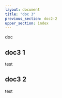 ```yaml
---
layout: document
title: "doc 3"
previous_section: doc2-2
upper_section: index
---
```

doc

## doc3 1
test

## doc3 2
test
